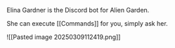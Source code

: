 Elina Gardner is the Discord bot for Alien Garden. 

She can execute [[Commands]] for you, simply ask her.

![[Pasted image 20250309112419.png]]